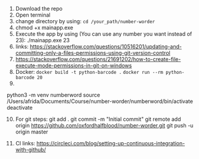 1. Download the repo
2. Open terminal
3. change directory by using:
    `cd /your_path/number-worder`
4. chmod +x mainapp.exe
5. Execute the app by using (You can use any number you want instead of 23):
    ./mainapp.exe 23  
6. links: https://stackoverflow.com/questions/10516201/updating-and-committing-only-a-files-permissions-using-git-version-control
7. https://stackoverflow.com/questions/21691202/how-to-create-file-execute-mode-permissions-in-git-on-windows
8. Docker:
`docker build -t python-barcode .`
`docker run --rm python-barcode 20`
9. 
python3 -m venv numberword
source /Users/afrida/Documents/Course/number-worder/numberword/bin/activate
deactivate

10. For git steps:
    git add .
    git commit -m "Initial commit"
    <create a github repo without readme.>
    git remote add origin https://github.com/oxfordhalfblood/number-worder.git
    git push -u origin master

11. CI links: https://circleci.com/blog/setting-up-continuous-integration-with-github/




